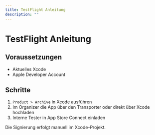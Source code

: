 ```yaml
---
title: TestFlight Anleitung
description: ""
---
```

# TestFlight Anleitung

## Voraussetzungen
- Aktuelles Xcode
- Apple Developer Account

## Schritte
1. `Product > Archive` in Xcode ausführen
2. Im Organizer die App über den Transporter oder direkt über Xcode hochladen
3. Interne Tester in App Store Connect einladen

Die Signierung erfolgt manuell im Xcode-Projekt.
